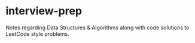 # interview-prep
Notes regarding Data Structures &amp; Algorithms along with code solutions to LeetCode style problems. 
